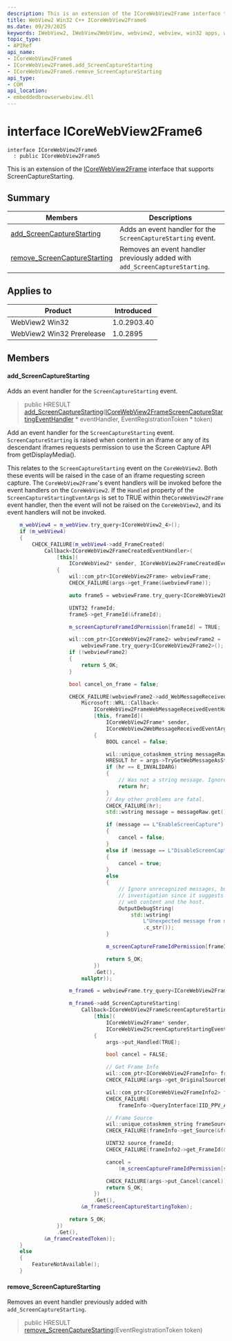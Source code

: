 ```yaml
---
description: This is an extension of the ICoreWebView2Frame interface that supports ScreenCaptureStarting.
title: WebView2 Win32 C++ ICoreWebView2Frame6
ms.date: 09/29/2025
keywords: IWebView2, IWebView2WebView, webview2, webview, win32 apps, win32, edge, ICoreWebView2, ICoreWebView2Controller, browser control, edge html, ICoreWebView2Frame6
topic_type: 
- APIRef
api_name:
- ICoreWebView2Frame6
- ICoreWebView2Frame6.add_ScreenCaptureStarting
- ICoreWebView2Frame6.remove_ScreenCaptureStarting
api_type:
- COM
api_location:
- embeddedbrowserwebview.dll
---
```


# interface ICoreWebView2Frame6

```
interface ICoreWebView2Frame6
  : public ICoreWebView2Frame5
```

This is an extension of the [ICoreWebView2Frame](icorewebview2frame.md#icorewebview2frame) interface that supports ScreenCaptureStarting.

## Summary

 Members                        | Descriptions
--------------------------------|---------------------------------------------
[add_ScreenCaptureStarting](#add_screencapturestarting) | Adds an event handler for the `ScreenCaptureStarting` event.
[remove_ScreenCaptureStarting](#remove_screencapturestarting) | Removes an event handler previously added with `add_ScreenCaptureStarting`.

## Applies to

Product                         | Introduced
--------------------------------|---------------------------------------------
WebView2 Win32            |    1.0.2903.40
WebView2 Win32 Prerelease |    1.0.2895

## Members

#### add_ScreenCaptureStarting

Adds an event handler for the `ScreenCaptureStarting` event.

> public HRESULT [add_ScreenCaptureStarting](#add_screencapturestarting)([ICoreWebView2FrameScreenCaptureStartingEventHandler](icorewebview2framescreencapturestartingeventhandler.md#icorewebview2framescreencapturestartingeventhandler) * eventHandler, EventRegistrationToken * token)

Add an event handler for the `ScreenCaptureStarting` event. `ScreenCaptureStarting` is raised when content in an iframe or any of its descendant iframes requests permission to use the Screen Capture API from getDisplayMedia().

This relates to the `ScreenCaptureStarting` event on the `CoreWebView2`. Both these events will be raised in the case of an iframe requesting screen capture. The `CoreWebView2Frame`'s event handlers will be invoked before the event handlers on the `CoreWebView2`. If the `Handled` property of the `ScreenCaptureStartingEventArgs` is set to TRUE within the`CoreWebView2Frame` event handler, then the event will not be raised on the `CoreWebView2`, and its event handlers will not be invoked.

```cpp
    m_webView4 = m_webView.try_query<ICoreWebView2_4>();
    if (m_webView4)
    {
        CHECK_FAILURE(m_webView4->add_FrameCreated(
            Callback<ICoreWebView2FrameCreatedEventHandler>(
                [this](
                    ICoreWebView2* sender, ICoreWebView2FrameCreatedEventArgs* args) -> HRESULT
                {
                    wil::com_ptr<ICoreWebView2Frame> webviewFrame;
                    CHECK_FAILURE(args->get_Frame(&webviewFrame));

                    auto frame5 = webviewFrame.try_query<ICoreWebView2Frame5>();

                    UINT32 frameId;
                    frame5->get_FrameId(&frameId);

                    m_screenCaptureFrameIdPermission[frameId] = TRUE;

                    wil::com_ptr<ICoreWebView2Frame2> webviewFrame2 =
                        webviewFrame.try_query<ICoreWebView2Frame2>();
                    if (!webviewFrame2)
                    {
                        return S_OK;
                    }

                    bool cancel_on_frame = false;

                    CHECK_FAILURE(webviewFrame2->add_WebMessageReceived(
                        Microsoft::WRL::Callback<
                            ICoreWebView2FrameWebMessageReceivedEventHandler>(
                            [this, frameId](
                                ICoreWebView2Frame* sender,
                                ICoreWebView2WebMessageReceivedEventArgs* args) -> HRESULT
                            {
                                BOOL cancel = false;

                                wil::unique_cotaskmem_string messageRaw;
                                HRESULT hr = args->TryGetWebMessageAsString(&messageRaw);
                                if (hr == E_INVALIDARG)
                                {
                                    // Was not a string message. Ignore.
                                    return hr;
                                }
                                // Any other problems are fatal.
                                CHECK_FAILURE(hr);
                                std::wstring message = messageRaw.get();

                                if (message == L"EnableScreenCapture")
                                {
                                    cancel = false;
                                }
                                else if (message == L"DisableScreenCapture")
                                {
                                    cancel = true;
                                }
                                else
                                {
                                    // Ignore unrecognized messages, but log for further
                                    // investigation since it suggests a mismatch between the
                                    // web content and the host.
                                    OutputDebugString(
                                        std::wstring(
                                            L"Unexpected message from main page:" + message)
                                            .c_str());
                                }

                                m_screenCaptureFrameIdPermission[frameId] = (cancel == FALSE);

                                return S_OK;
                            })
                            .Get(),
                        nullptr));

                    m_frame6 = webviewFrame.try_query<ICoreWebView2Frame6>();

                    m_frame6->add_ScreenCaptureStarting(
                        Callback<ICoreWebView2FrameScreenCaptureStartingEventHandler>(
                            [this](
                                ICoreWebView2Frame* sender,
                                ICoreWebView2ScreenCaptureStartingEventArgs* args) -> HRESULT
                            {
                                args->put_Handled(TRUE);

                                bool cancel = FALSE;

                                // Get Frame Info
                                wil::com_ptr<ICoreWebView2FrameInfo> frameInfo;
                                CHECK_FAILURE(args->get_OriginalSourceFrameInfo(&frameInfo));

                                wil::com_ptr<ICoreWebView2FrameInfo2> frameInfo2;
                                CHECK_FAILURE(
                                    frameInfo->QueryInterface(IID_PPV_ARGS(&frameInfo2)));

                                // Frame Source
                                wil::unique_cotaskmem_string frameSource;
                                CHECK_FAILURE(frameInfo->get_Source(&frameSource));

                                UINT32 source_frameId;
                                CHECK_FAILURE(frameInfo2->get_FrameId(&source_frameId));

                                cancel =
                                    (m_screenCaptureFrameIdPermission[source_frameId] == FALSE);

                                CHECK_FAILURE(args->put_Cancel(cancel));
                                return S_OK;
                            })
                            .Get(),
                        &m_frameScreenCaptureStartingToken);

                    return S_OK;
                })
                .Get(),
            &m_frameCreatedToken));
    }
    else
    {
        FeatureNotAvailable();
    }
```

#### remove_ScreenCaptureStarting

Removes an event handler previously added with `add_ScreenCaptureStarting`.

> public HRESULT [remove_ScreenCaptureStarting](#remove_screencapturestarting)(EventRegistrationToken token)

